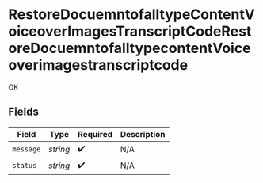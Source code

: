 # RestoreDocuemntofalltypeContentVoiceoverImagesTranscriptCodeRestoreDocuemntofalltypecontentVoiceoverimagestranscriptcode

OK


## Fields

| Field              | Type               | Required           | Description        |
| ------------------ | ------------------ | ------------------ | ------------------ |
| `message`          | *string*           | :heavy_check_mark: | N/A                |
| `status`           | *string*           | :heavy_check_mark: | N/A                |